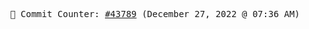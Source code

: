 <p align="center">
    <samp>
        📮 Commit Counter: <a href="https://github.com/Javascript-void0/Javascript-void0/commits/main">#43789</a> (December 27, 2022 @ 07:36 AM)
    </samp>
</p>